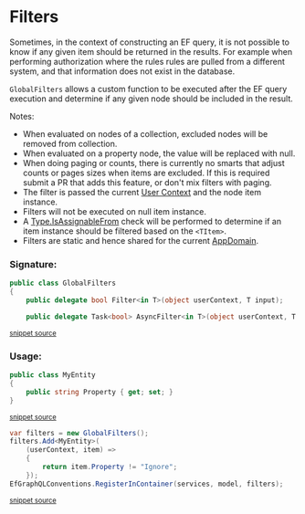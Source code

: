<!--
This file was generate by MarkdownSnippets.
Source File: /pages/filters.source.md
To change this file edit the source file and then re-run the generation using either the dotnet global tool (https://github.com/SimonCropp/MarkdownSnippets#githubmarkdownsnippets) or using the api (https://github.com/SimonCropp/MarkdownSnippets#running-as-a-unit-test).
-->
# Filters

Sometimes, in the context of constructing an EF query, it is not possible to know if any given item should be returned in the results. For example when performing authorization where the rules rules are pulled from a different system, and that information does not exist in the database.

`GlobalFilters` allows a custom function to be executed after the EF query execution and determine if any given node should be included in the result.

Notes:

 * When evaluated on nodes of a collection, excluded nodes will be removed from collection.
 * When evaluated on a property node, the value will be replaced with null.
 * When doing paging or counts, there is currently no smarts that adjust counts or pages sizes when items are excluded. If this is required submit a PR that adds this feature, or don't mix filters with paging.
 * The filter is passed the current [User Context](https://graphql-dotnet.github.io/docs/getting-started/user-context) and the node item instance.
 * Filters will not be executed on null item instance.
 * A [Type.IsAssignableFrom](https://docs.microsoft.com/en-us/dotnet/api/system.type.isassignablefrom) check will be performed to determine if an item instance should be filtered based on the `<TItem>`.
 * Filters are static and hence shared for the current [AppDomain](https://docs.microsoft.com/en-us/dotnet/api/system.appdomain).


### Signature:

<!-- snippet: GlobalFiltersSignature -->
```cs
public class GlobalFilters
{
    public delegate bool Filter<in T>(object userContext, T input);

    public delegate Task<bool> AsyncFilter<in T>(object userContext, T input);
```
<sup>[snippet source](/src/GraphQL.EntityFramework/Filter/GlobalFilters.cs#L8-L16)</sup>
<!-- endsnippet -->


### Usage:

<!-- snippet: add-filter -->
```cs
public class MyEntity
{
    public string Property { get; set; }
}
```
<sup>[snippet source](/src/Snippets/GlobalFilterSnippets.cs#L8-L15)</sup>
```cs
var filters = new GlobalFilters();
filters.Add<MyEntity>(
    (userContext, item) =>
    {
        return item.Property != "Ignore";
    });
EfGraphQLConventions.RegisterInContainer(services, model, filters);
```
<sup>[snippet source](/src/Snippets/GlobalFilterSnippets.cs#L19-L29)</sup>
<!-- endsnippet -->
